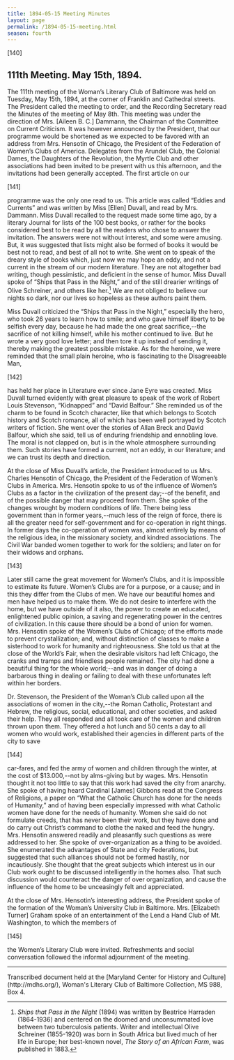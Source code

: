 ```yaml
---
title: 1894-05-15 Meeting Minutes
layout: page
permalink: /1894-05-15-meeting.html
season: fourth
---
```


<style>
    #maincontent{
        font-size:1.4em;
    }
</style>
[140]

## 111th Meeting. May 15th, 1894.

The 111th meeting of the Woman’s Literary Club of Baltimore was held on Tuesday, May 15th, 1894, at the corner of Franklin and Cathedral streets. The President called the meeting to order, and the Recording Secretary read the Minutes of the meeting of May 8th. This meeting was under the direction of Mrs. [Aileen B. C.] Dammann, the Chairman of the Committee on Current Criticism. It was however announced by the President, that our programme would be shortened as we expected to be favored with an address from Mrs. Hensotin of Chicago, the President of the Federation of Women’s Clubs of America. Delegates from the Arundel Club, the Colonial Dames, the Daughters of the Revolution, the Myrtle Club and other associations had been invited to be present with us this afternoon, and the invitations had been generally accepted. The first article on our

[141]

programme was the only one read to us. This article was called “Eddies and Currents” and was written by Miss [Ellen] Duvall, and read by Mrs. Dammann. Miss Duvall recalled to the request made some time ago, by a literary Journal for lists of the 100 best books, or rather for the books considered best to be read by all the readers who chose to answer the invitation. The answers were not without interest, and some were amusing. But, it was suggested that lists might also be formed of books it would be best not to read, and best of all not to write. She went on to speak of the dreary style of books which, just now we may hope an eddy, and not a current in the stream of our modern literature. They are not altogether bad writing, though pessimistic, and deficient in the sense of humor. Miss Duvall spoke of “Ships that Pass in the Night,” and of the still drearier writings of Olive Schreiner, and others like her.[^Ships] We are not obliged to believe our nights so dark, nor our lives so hopeless as these authors paint them.

[^Ships]: _Ships that Pass in the Night_ (1894) was written by Beatrice Harraden (1864-1936) and centered on the doomed and unconsummated love between two tuberculosis patients. Writer and intellectual Olive Schreiner (1855-1920) was born in South Africa but lived much of her life in Europe; her best-known novel, _The Story of an African Farm_, was published in 1883.

Miss Duvall criticized the “Ships that Pass in the Night,” especially the hero, who took 26 years to learn how to smile; and who gave himself liberty to be selfish every day, because he had made the one great sacrifice,--the sacrifice of not killing himself, while his mother continued to live. But he wrote a very good love letter; and then tore it up instead of sending it, thereby making the greatest possible mistake. As for the heroine, we were reminded that the small plain heroine, who is fascinating to the Disagreeable Man,

[142]

has held her place in Literature ever since Jane Eyre was created. Miss Duvall turned evidently with great pleasure to speak of the work of Robert Louis Stevenson, “Kidnapped” and “David Balfour.” She reminded us of the charm to be found in Scotch character, like that which belongs to Scotch history and Scotch romance, all of which has been well portrayed by Scotch writers of fiction. She went over the stories of Allan Breck and David Balfour, which she said, tell us of enduring friendship and ennobling love. The moral is not clapped on, but is in the whole atmosphere surrounding them. Such stories have formed a current, not an eddy, in our literature; and we can trust its depth and direction.

At the close of Miss Duvall’s article, the President introduced to us Mrs. Charles Hensotin of Chicago, the President of the Federation of Women’s Clubs in America. Mrs. Hensotin spoke to us of the influence of Women’s Clubs as a factor in the civilization of the present day;--of the benefit, and of the possible danger that may proceed from them. She spoke of the changes wrought by modern conditions of life. There being less government than in former years,--much less of the reign of force, there is all the greater need for self-government and for co-operation in right things. In former days the co-operation of women was, almost entirely by means of the religious idea, in the missionary society, and kindred associations. The Civil War banded women together to work for the soldiers; and later on for their widows and orphans.

[143]

Later still came the great movement for Women’s Clubs, and it is impossible to estimate its future. Women’s Clubs are for a purpose, or a cause; and in this they differ from the Clubs of men. We have our beautiful homes and men have helped us to make them. We do not desire to interfere with the home, but we have outside of it also, the power to create an educated, enlightened public opinion, a saving and regenerating power in the centres of civilization. In this cause there should be a bond of union for women. Mrs. Hensotin spoke of the Women’s Clubs of Chicago; of the efforts made to prevent crystallization; and, without distinction of classes to make a sisterhood to work for humanity and righteousness. She told us that at the close of the World’s Fair, when the desirable visitors had left Chicago, the cranks and tramps and friendless people remained. The city had done a beautiful thing for the whole world;--and was in danger of doing a barbarous thing in dealing or failing to deal with these unfortunates left within her borders.

Dr. Stevenson, the President of the Woman’s Club called upon all the associations of women in the city,--the Roman Catholic, Protestant and Hebrew, the religious, social, educational, and other societies, and asked their help. They all responded and all took care of the women and children thrown upon them. They offered a hot lunch and 50 cents a day to all women who would work, established their agencies in different parts of the city to save

[144]

car-fares, and fed the army of women and children through the winter, at the cost of $13.000,--not by alms-giving but by wages. Mrs. Hensotin thought it not too little to say that this work had saved the city from anarchy. She spoke of having heard Cardinal [James] Gibbons read at the Congress of Religions, a paper on “What the Catholic Church has done for the needs of Humanity,” and of having been especially impressed with what Catholic women have done for the needs of humanity. Women she said do not formulate creeds, that has never been their work, but they have done and do carry out Christ’s command to clothe the naked and feed the hungry. Mrs. Hensotin answered readily and pleasantly such questions as were addressed to her. She spoke of over-organization as a thing to be avoided. She enumerated the advantages of State and city Federations, but suggested that such alliances should not be formed hastily, nor incautiously. She thought that the great subjects which interest us in our Club work ought to be discussed intelligently in the homes also. That such discussion would counteract the danger of over organization, and cause the influence of the home to be unceasingly felt and appreciated.

At the close of Mrs. Hensotin’s interesting address, the President spoke of the formation of the Woman’s University Club in Baltimore. Mrs. [Elizabeth Turner] Graham spoke of an entertainment of the Lend a Hand Club of Mt. Washington, to which the members of

[145]

the Women’s Literary Club were invited. Refreshments and social conversation followed the informal adjournment of the meeting.
<hr>
Transcribed document held at the [Maryland Center for History and Culture](http://mdhs.org/), Woman's Literary Club of Baltimore Collection, MS 988, Box 4. 


